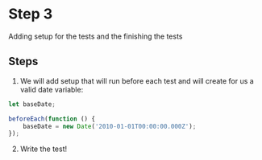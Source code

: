 # Step 3

Adding setup for the tests and the finishing the tests

## Steps

1. We will add setup that will run before each test and will create for us a valid date variable:

```javascript
let baseDate;

beforeEach(function () {
    baseDate = new Date('2010-01-01T00:00:00.000Z');
});
```

2. Write the test!
